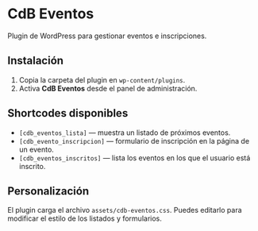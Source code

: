 # CdB Eventos

Plugin de WordPress para gestionar eventos e inscripciones.

## Instalación

1. Copia la carpeta del plugin en `wp-content/plugins`.
2. Activa **CdB Eventos** desde el panel de administración.

## Shortcodes disponibles

- `[cdb_eventos_lista]` &mdash; muestra un listado de próximos eventos.
- `[cdb_evento_inscripcion]` &mdash; formulario de inscripción en la página de un evento.
- `[cdb_eventos_inscritos]` &mdash; lista los eventos en los que el usuario está inscrito.

## Personalización

El plugin carga el archivo `assets/cdb-eventos.css`. Puedes editarlo para modificar el estilo de los listados y formularios.
